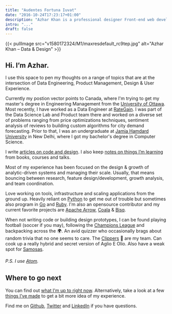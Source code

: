 ```yaml
---
title: "Audentes Fortuna Iuvat"
date: "2016-10-24T17:23:17+01:00"
description: "Azhar Khan is a professional designer Front-end web developer from Ottawa, ON. Read technical articles and notes on design and code."
intro: "..."
draft: false
---
```


{{< pullImage src="v1580172324/M1/maxresdefault_rc9tep.jpg" alt="Azhar Khan – Data & Design" >}}


## Hi. I’m Azhar.

I use this space to pen my thoughts on a range of topics that are at the intersection of Data Engineering, Product Management, Design & User Experience.

Currently my postion vector points to Canada, where I'm trying to get my master's degree in Engineering Management from the [University of Ottawa](https://www.uottawa.ca/en). Most recently, I have worked as a Data Engineer at [RateGain](https://rategain.com). I was part of the Data Science Lab and Product team there and worked on a diverse set of problems ranging from price optimizations techniques, sentiment analysis of reviews to building custom algorithms for city demand forecasting. Prior to that, I was an undergraduate at [Jamia Hamdard University](https://en.wikipedia.org/wiki/Jamia_Hamdard) in New Delhi, where I got my bachelor's degree in Computer Science.

I write [articles on code and design](/articles/). I also keep [notes on things I’m learning](/notes/) from books, courses and talks.

Most of my experience has been focused on the design & growth of analytic-driven systems and managing their scale. Usually, that means bouncing between research, feature design/development, growth analysis, and team coordination.

Love working on tools, infrastructure and scaling applications from the ground up. Heavily reliant on [Python](https://www.python.org) to get me out of trouble but sometimes also program in [Go](https://golang.org) and [Ruby](https://www.ruby-lang.org). I'm also an opensource contributor and my current favorite projects are [Apache Arrow](https://arrow.apache.org), [Coala](https://coala.io/) & [Bisq](https://bisq.network/).

When not writing code or building design prototypes, I can be found playing football (soccer if you may), following the [Champions League](https://www.uefa.com) and backpacking across the 🌍. An avid quizzer who occasionally brags about random trivia that no one seems to care. The [Clippers](https://www.nba.com/clippers/) 🏀 are my team. Can cook up a really hybrid and secret version of Aglio E Olio. Also have a weak spot for [Samosas](https://en.wikipedia.org/wiki/Samosa).

###### P.S. I use [Atom](https://atom.io).

## Where to go next

You can find out [what I'm up to right now](/now/). Alternatively, take a look at a few [things I’ve made](/things/) to get a bit more idea of my experience.

Find me on [Github](https://github.com/XOR97), [Twitter](https://twitter.com/AzharCan) and [LinkedIn](https://www.linkedin.com/in/azhar93/) if you have questions.
